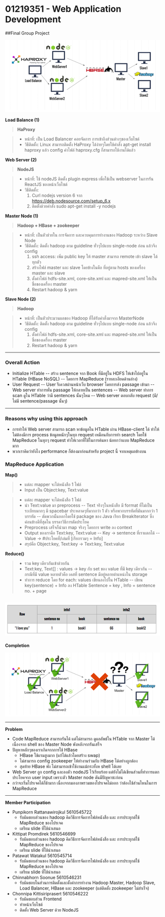 
# 01219351 - Web Application Development

##Final Group Project

![Image](https://github.com/panpan2557/WebApp6-Berlem.CC/blob/master/Final%20Project/imgs/Pic1.png)


**Load Balance (1)**


> **HaProxy**

> - หน้าที่: เป็น Load Balancer คอยจัดการ การเข้าถึงส่วนต่างๆของเว็บไซต์
> - วิธีติดตั้ง: Linux สามารถติดตั้ง HaProxy ได้ง่ายๆโดยใช้คำสั่ง apt-get install haproxy แล้ว config ค่าไฟล์ haproxy.cfg ก็สามารถใช้งานได้แล้ว


**Web Server (2)**

> **NodeJS**

> - หน้าที่: ใช้ nodeJS ติดตั้ง plugin express เพื่อใช้เป็น webserver ในการรัน ReactJS ของหน้าเว็บไซต์
> - วิธีติดตั้ง: 
>	1. Curl nodejs version 6 จาก https://deb.nodesource.com/setup_6.x 
> 	2. ติดตั้งด้วยคำสั่ง sudo apt-get install -y nodejs

**Master Node (1)**

> **Hadoop + HBase + zookeeper**

> - หน้าที่: เป็นตัวช่วยใน การจัดการ และควบคุมการทำงานของ Hadoop ระหว่าง Slave Node
> - วิธีติดตั้ง: ติดตั้ง hadoop ตาม guideline ทั่วๆไปแบบ single-node ก่อน แล้วจึง config 
> 	1. ssh access: เพิ่ม public key ให้ master สามารถ remote เข้า slave ได้ทุกตัว
>	2. สร้างไฟล์ master และ slave โดยข้างในคือ ที่อยู่ตาม hosts ของเครื่อง master และ slave
> 	3. ตั้งค่าไฟล์ hdfs-site.xml, core-site.xml และ mapred-site.xml ให้เป็นชื่อของเครื่อง master
>	4. Restart hadoop & yarn


**Slave Node (2)**

> **Hadoop**

> - หน้าที่: เป็นตัวประมวนผลของ Hadoop ที่ได้รับคำสั่งมาจาก MasterNode
> - วิธีติดตั้ง: ติดตั้ง hadoop ตาม guideline ทั่วๆไปแบบ single-node ก่อน แล้วจึง config 
>	1. ตั้งค่าไฟล์ hdfs-site.xml, core-site.xml และ mapred-site.xml ให้เป็นชื่อของเครื่อง master
>	2. Restart hadoop & yarn

----------


### Overall Action

- Initialize HTable
--  สร้าง sentence จาก Book ที่มีอยู่ใน HDFS ให้เข้าไปอยู่ใน HTable (HBase NoSQL)
-- โดยการ MapReduce (รายละเอียดด้านล่าง) 
- User Request
-- User รีเควสผ่านหน้าเว็บ browser โดยการส่ง passage เข้ามา
-- Web server ทำการหั่น passage ให้กลายเป็น sentences
-- Web server ทำการ scan ดูใน HTable ว่ามี sentences นั้นๆไหม
-- Web server ตอบกลับ request (มี/ไม่มี sentence/passage นั้นๆ)


----------


### Reasons why using this approach

- การทำให้ Web server สามารถ scan หาข้อมูลใน HTable ผ่าน HBase-client ได้ ทำให้ไม่ต้องมีการ process ข้อมูลหนักๆในทุก request เหมือนกับการทำ search โดยใช้ MapReduce ในทุกๆ request ทำให้เวลาที่ใช้ในการค้นหา น้อยกว่าแบบ MapReduce มาก
- พวกเราคิดว่ายังไง performance ก็ต้องมาก่อนสำหรับ project นี้ จากเหตุผลข้างบน

### MapReduce Application
**Map()**

> - แต่ละ mapper จะได้หนังสือ 1 ไฟล์
> - Input เป็น Object:key, Text:value

> - แต่ละ mapper จะได้หนังสือ 1 ไฟล์
> - นำ Text:value มา preprocess
> -- Text จริงๆในหนังสือ มี format ที่ไม่เป็นระเบียบมากๆ มี spacebar ประหลาดๆที่มากกว่า 1 ตัว หรือพวกบรรทัดที่มันมากกว่า 1 บรรทัด
>-- ตัดพวกนั้นออกโดยใช้ package ของ Java เรียก BreakIterator ซึ่งค่อนข้างดีที่สุดใน บรรดาวิธีการตัดประโยค
>- Preprocess เสร็จก็นำมา map จริงๆ โดยการ write ลง context
>- Output ของเราคือ Text:key, Text:value
>-- Key → sentence ที่เราแตกได้
>-- Value → #ประโยคที่/เล่มที่ [เรียกรวมๆ = Info]
>- สรุปคือ Object:key, Text:key → Text:key, Text:value


**Reduce()**

>- รวม key เดียวกันเข้าด้วยกัน
>- Text:key, Text[] : values → key กับ set ของ value ที่มี key เดียวกัน
>-- กรณีที่มี value หลายตัวคือ เคสที่ sentence มีอยู่หลายตำแหน่งใน storage
>- ทำการ reduce โดย for each: values เขียนลงไปใน HTable
>-- เขียน key(sentence) + Info ลง HTable Sentence = key , Info = sentence no. + page

![Image](https://github.com/panpan2557/WebApp6-Berlem.CC/blob/master/Final%20Project/imgs/Pic2.png)
----------
**Completion**

![Image](https://github.com/panpan2557/WebApp6-Berlem.CC/blob/master/Final%20Project/imgs/Pic3.png)

----------
**Problem**
- Code MapReduce สามารถรันได้ แต่ไม่สามารถ ดูผลลัพธ์ใน HTable จาก Master ได้เนื่องจาก shell ของ Master Node พังหลังจากรันเสร็จ
- ปัญหาหลักๆของเราเกิดจากการใช้ HBase
	- HBase ใช้แรมสูงมาก (แก้ได้แล้วโดยสร้าง swap)
	- ไม่สามารถ config zookeeper ให้ทำงานร่วมกับ HBase ได้อย่างถูกต้อง
	- สุดท้าย HBase พัง ไม่สามารถเข้าใช้งานแม้กระทั้งห shell ได้เลย
- Web Server ถูก config และลงตัว nodeJS ไว้เรียบร้อย แต่ยังไม่ได้เขียนส่วนที่ทำการแตกประโยคจาก user input เพราะตัว Master node ดันมีปัญหาซะก่อน
- กว่าจะเริ่มโปรเจคได้ก็ช้ามาก เนื่องจากมองภาพรวมของโปรเจคไม่ออก ว่าต้องใช้ส่วนไหนในการ MapReduce


----------


**Member Participation**

- Punpikorn Rattanawirojkul 5610545722 
	- รับผิดชอบส่วนของ hadoop คิดวิธีการจัดการไฟล์หนังสือ และ การประยุกต์ใช้ MapReduce ของโปรเจค 
	- เตรียม slide ที่ใช้นำเสนอ
- Kittipat Promdirek 5610546699
	- รับผิดชอบส่วนของ hadoop คิดวิธีการจัดการไฟล์หนังสือ และ การประยุกต์ใช้ MapReduce ของโปรเจค 
	- เตรียม slide ที่ใช้นำเสนอ
- Patawat Watakul 5610545714
	- รับผิดชอบส่วนของ hadoop คิดวิธีการจัดการไฟล์หนังสือ และ การประยุกต์ใช้ MapReduce ของโปรเจค 
	- เตรียม slide ที่ใช้นำเสนอ
- Chinnabhorn Soonue 5610546231
	- รับผิดชอบในส่วนการติดตั้งและตั้งค่าการทำงาน Hadoop Master, Hadoop Slave, Load Balancer, HBase และ zookeeper (แต่ติดตั้ง zookeeper ไม่สำเร็จ) 
- Chonnipa Kittisiriprasert 5610546222
	- รับผิดชอบส่วน Frontend 
	- ทำหน้าเว็บไซต์ 
	- ติดตั้ง Web Server ด้วย NodeJS
